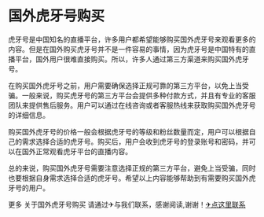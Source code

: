 # 国外虎牙号购买

虎牙号是中国知名的直播平台，许多用户都希望能够购买国外虎牙号来观看更多的内容。但是在国外购买虎牙号并不是一件容易的事情，因为虎牙号是中国特有的直播平台，国外用户很难直接购买。所以，许多人通过第三方渠道来购买国外虎牙号。

在购买国外虎牙号之前，用户需要确保选择正规可靠的第三方平台，以免上当受骗。一般来说，购买虎牙号的第三方平台会提供多种付款方式，并且有专业的客服团队来提供售后服务。用户可以通过在线咨询或者客服热线来获取购买国外虎牙号的详细信息。

购买国外虎牙号的价格一般会根据虎牙号的等级和粉丝数量而定，用户可以根据自己的需求选择合适的虎牙号。购买后，用户会收到虎牙号的登录账号和密码，并可以在国外正常观看虎牙平台的直播内容。

总的来说，购买国外虎牙号需要注意选择正规的第三方平台，避免上当受骗，同时也要根据自身需求选择合适的虎牙号。希望以上内容能够帮助到有需要购买国外虎牙号的用户。

更多 关于国外虎牙号购买 请通过✈与我们联系，感谢阅读,谢谢！[✈点这里联系](https://ads.k02.cc)